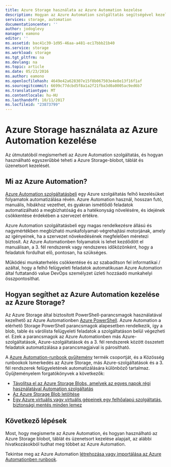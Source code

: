 ```yaml
---
title: Azure Storage használata az Azure Automation kezelése
description: Hogyan az Azure Automation szolgáltatás segítségével kezelheti az Azure Storage léptékű megismerése.
services: storage, automation
documentationcenter: ''
author: jodoglevy
manager: eamono
editor: ''
ms.assetid: bac41c39-1d95-46aa-a481-ec17bbb21b40
ms.service: storage
ms.workload: storage
ms.tgt_pltfrm: na
ms.devlang: na
ms.topic: article
ms.date: 05/23/2016
ms.author: eamono
ms.openlocfilehash: 4649e42a628307e15f8b067503e4e8e13f16f1af
ms.sourcegitcommit: 6699c77dcbd5f8a1a2f21fba3d0a0005ac9ed6b7
ms.translationtype: MT
ms.contentlocale: hu-HU
ms.lasthandoff: 10/11/2017
ms.locfileid: "23873799"
---
```

# <a name="managing-azure-storage-using-azure-automation"></a>Azure Storage használata az Azure Automation kezelése
Az útmutatóból megismerheti az Azure Automation szolgáltatás, és hogyan használható egyszerűbbé teheti a Azure Storage-blobot, táblát és üzenetsort kezelését.

## <a name="what-is-azure-automation"></a>Mi az Azure Automation?
[Azure Automation szolgáltatásbeli](https://azure.microsoft.com/services/automation/) egy Azure szolgáltatás felhő kezelésüket folyamatok automatizálása révén. Azure Automation használ, hosszan futó, manuális, hibákhoz vezethet, és gyakran ismétlődő feladatok automatizálható a megbízhatóság és a hatékonyság növelésére, és idejének csökkentése érdekében a szervezet értékre.

Azure Automation szolgáltatásbeli egy magas rendelkezésre állású és nagymértékben megbízható munkafolyamat-végrehajtási motorjának, amely az igényeinek, ha a szervezet növekedésének megfelelően méretezi biztosít. Az Azure Automationben folyamatok is lehet kezdődött el manuálisan, a 3. fél rendszerek vagy rendszeres időközönként, hogy a feladatok fordulhat elő, pontosan, ha szükséges.

Működési munkaterhelés csökkentése és az szabadítson fel informatikai / azáltal, hogy a felhő felügyeleti feladatok automatikusan Azure Automation által futtatandó value DevOps személyzet üzleti hozzáadó munkahelyi összpontosíthat.

## <a name="how-can-azure-automation-help-manage-azure-storage"></a>Hogyan segíthet az Azure Automation kezelése az Azure Storage?
Az Azure Storage által biztosított PowerShell-parancsmagok használatával kezelhető az Azure Automationben [Azure PowerShell](https://msdn.microsoft.com/library/azure/jj156055.aspx). Azure Automation a elérhető Storage PowerShell parancsmagok alapesetben rendelkezik, így a blob, table és várólista felügyeleti feladatok a szolgáltatáson belül végezheti el. Ezek a parancsmagok az Azure Automationben más Azure-szolgáltatások, Azure-szolgáltatások és a 3. fél rendszerek között összetett feladatok automatizálása a parancsmagjaival is párosítható.

A [Azure Automation-runbook gyűjtemény](https://azure.microsoft.com/blog/2014/10/07/introducing-the-azure-automation-runbook-gallery/) termék csoportját, és a Közösség runbookok Ismerkedés az Azure Storage, más Azure-szolgáltatások és a 3. fél rendszerek felügyeletének automatizálására különböző tartalmaz. Gyűjteményelem forgatókönyvek a következők:

* [Távolítsa el az Azure Storage Blobs, amelyek az egyes napok régi használatával Automation szolgáltatás](https://gallery.technet.microsoft.com/scriptcenter/Remove-Storage-Blobs-that-aae4b761)
* [Az Azure Storage Blob letöltése](https://gallery.technet.microsoft.com/scriptcenter/a-Blob-from-Azure-Storage-6bc13745)
* [Egy Azure virtuális vagy virtuális gépeinek egy felhőalapú szolgáltatás, biztonsági mentés minden lemez](https://gallery.technet.microsoft.com/scriptcenter/Backup-all-disks-for-a-ede940d5)

## <a name="next-steps"></a>Következő lépések
Most, hogy megismerte az Azure Automation, és hogyan használható az Azure Storage blobot, táblát és üzenetsort kezelése alapjait, az alábbi hivatkozásokból tudhat meg többet az Azure Automation.

Tekintse meg az Azure Automation [létrehozása vagy importálása az Azure Automationben runbook](../../automation/automation-creating-importing-runbook.md).

